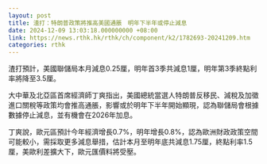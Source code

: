 ```yaml
---
layout: post
title: 渣打：特朗普政策將推高美國通脹　明年下半年或停止減息
date: 2024-12-09 13:03:18.000000000 +08:00
link: https://news.rthk.hk/rthk/ch/component/k2/1782693-20241209.htm
categories: rthk
---
```


渣打預計，美國聯儲局本月減息0.25厘，明年首3季共減息1厘，明年第3季終點利率將降至3.5厘。

大中華及北亞區首席經濟師丁爽指出，美國總統當選人特朗普反移民、減稅及加徵進口關稅等政策均會推高通脹，影響或於明年下半年開始顯現，認為聯儲局會根據數據停止減息，並有機會在2026年加息。

丁爽說，歐元區預計今年經濟增長0.7%，明年增長0.8%，認為歐洲財政政策空間可能較小，需採取更多減息舉措，估計本月至明年底共減息1.75厘，終點利率1.5厘，美歐利差擴大下，歐元匯價料將受壓。

